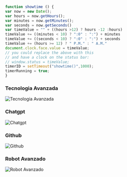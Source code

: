 ```javascript


function showtime () {
var now = new Date();
var hours = now.getHours();
var minutes = now.getMinutes();
var seconds = now.getSeconds()
var timeValue = "" + ((hours >12) ? hours -12 :hours)
timeValue += ((minutes < 10) ? ":0" : ":") + minutes
timeValue += ((seconds < 10) ? ":0" : ":") + seconds
timeValue += (hours >= 12) ? " P.M." : " A.M."
document.clock.face.value = timeValue;
// you could replace the above with this
// and have a clock on the status bar:
// window.status = timeValue;
timerID = setTimeout("showtime()",1000);
timerRunning = true;
}
```
### Tecnologia Avanzada
![Tecnologia Avanzada](https://suministrosparalaindustria.com/wp-content/uploads/elementor/thumbs/utilidades-de-los-componeentes-electronicos-ql74zdvf3vfu5w4j2y1kx0sj1jxa7pqyk37o4m1rls.jpg)
### Chatgpt
![Chatgpt](https://kajabi-storefronts-production.kajabi-cdn.com/kajabi-storefronts-production/file-uploads/blogs/2147488964/images/a86eef2-748-3df7-ece5-e8a72dc1fc35_ChatGPT-Logo.jpg)
### Github
![Github](https://cdn.prod.website-files.com/5f5a53e153805db840dae2db/64e79ca5aff2fb7295bfddf9_github-que-es.jpg)
### Robot Avanzado
![Robot Avanzado](https://startupvalencia.org/wp-content/uploads/2024/02/tecnologia-2024-2.png)
